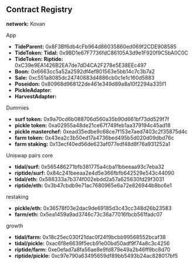 ## Contract Registry

**network:** Kovan

App
- **TideParent:** 0x8F3Bf6db4cFb964d86035860ed069f2CDE908585
- **TideToken: Tidal:** 0x9BD1e67F7736fdC86105A3d9e1F920f9C5bA0C0C
- **TideToken: Riptide:** 0xC39e9EA1426B2EA7de7dD4CA2F278e5E38EEc497
- **Boon:** 0x6663cc5a52a2592df4ef801563e5bb14c7c3b7a2
- **Sale:** 0xc551a8085dc24740883d4886cb0c1e1c160d5883
- **Poseidon:** 0x80968d968122de461e349d89a8a10f2294a335f1
- **PickleAdapter:**
- **HarvestAdapter:**

Dummies
- **surf token:** 0x9a70cd6b088706d560a35b90d661bf73dd529f7f
- **pickle token:** 0xa02955a48de21ce67f749feb1aa379194c45ad18
- **pickle masterchef:** 0xead35edbe9c68ce7f153e7aed7403c2f35875d4c
- **farm token:** 0x43ea2c3b50ed17a4736bed495b5d020d09dbd76c
- **farm staking:** 0x13ecf40ed56de623af077edf48d8f76a931252a1

Uniswap pairs
core
- **tidal/surf:** 0x565486271bfb381775a4cba11bbeeaa93c7eba32
- **riptide/surf:** 0x84c241beeaa2e4d5e366fbfb642529e543c44090
- **tidal/eth:** 0x588333a7b374f002ebdd2a57a625630fd29f3031
- **riptide/eth:** 0x3b47cbdb9e71ac7680965e6a72e826944b8bc6e1

restaking
- **pickle/eth:** 0x36578f03e2dac9de69185d3c43cc348d26b23583
- **farm/eth:** 0x5ea1459a9ad3746c73c36a77016fbcb561fadc07

growth
- **tidal/farm:** 0x18c25ec030f21dac0f24f9bcbb99568552bcaf38
- **tidal/pickle:** 0xac6f8e6639f5ecb91e00bd50adf9f74a8c3c4256
- **riptide/farm:** 0xe0efad7a8fa56ae8e9fd879e49a2b46ff9bc8d70
- **riptide/pickle:** 0xc97e790a63495659df89bb5493b24ac828017bf5
